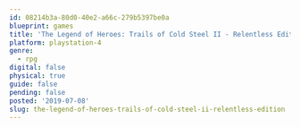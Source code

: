 ```yaml
---
id: 08214b3a-80d0-40e2-a66c-279b5397be0a
blueprint: games
title: 'The Legend of Heroes: Trails of Cold Steel II - Relentless Edition'
platform: playstation-4
genre:
  - rpg
digital: false
physical: true
guide: false
pending: false
posted: '2019-07-08'
slug: the-legend-of-heroes-trails-of-cold-steel-ii-relentless-edition
---
```

